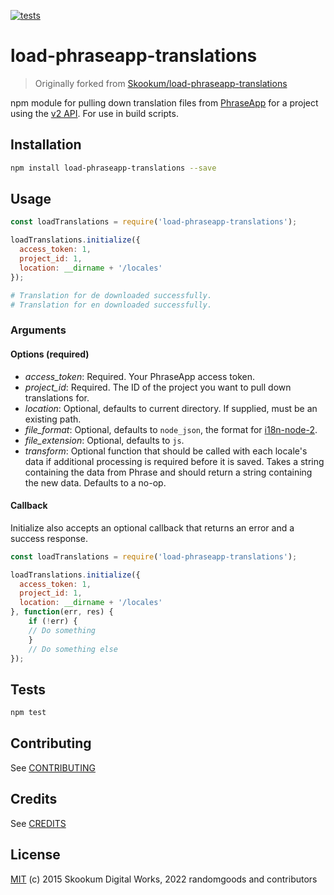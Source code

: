 [![tests](https://github.com/randomgoods/load-phraseapp-translations/actions/workflows/tests.yml/badge.svg)](https://github.com/randomgoods/load-phraseapp-translations/actions/workflows/tests.yml)

# load-phraseapp-translations

> Originally forked from [Skookum/load-phraseapp-translations](https://github.com/Skookum/load-phraseapp-translations)

npm module for pulling down translation files from [PhraseApp](http://phraseapp.com/) for a project using the [v2 API](http://docs.phraseapp.com/api/v2/). For use in build scripts.

## Installation

```sh
npm install load-phraseapp-translations --save
```

## Usage

```js
const loadTranslations = require('load-phraseapp-translations');

loadTranslations.initialize({
  access_token: 1,
  project_id: 1,
  location: __dirname + '/locales'
});
```

```sh
# Translation for de downloaded successfully.
# Translation for en downloaded successfully.
```

### Arguments

#### Options (required)

 * *access_token*: Required. Your PhraseApp access token.
 * *project_id*: Required. The ID of the project you want to pull down translations for.
 * *location*: Optional, defaults to current directory. If supplied, must be an existing path.
 * *file_format*: Optional, defaults to `node_json`, the format for [i18n-node-2](https://github.com/jeresig/i18n-node-2).
 * *file_extension*: Optional, defaults to `js`.
 * *transform*: Optional function that should be called with each locale's data if additional processing is required before it is saved. Takes a string containing the data from Phrase and should return a string containing the new data. Defaults to a no-op.

#### Callback

Initialize also accepts an optional callback that returns an error and a success response.

```js
const loadTranslations = require('load-phraseapp-translations');

loadTranslations.initialize({
  access_token: 1,
  project_id: 1,
  location: __dirname + '/locales'
}, function(err, res) {
    if (!err) {
    // Do something
    }
    // Do something else
});
```

## Tests

```sh
npm test
```

## Contributing

See [CONTRIBUTING](https://github.com/randomgoods/load-phraseapp-translations/blob/main/CONTRIBUTING.md)

## Credits

See [CREDITS](https://github.com/randomgoods/load-phraseapp-translations/blob/main/CREDITS)

## License

[MIT](https://github.com/randomgoods/load-phraseapp-translations/blob/main/LICENSE) (c) 2015 Skookum Digital Works, 2022 randomgoods and contributors
